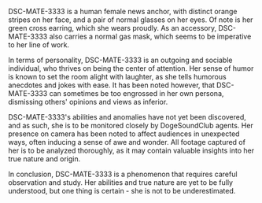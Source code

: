 DSC-MATE-3333 is a human female news anchor, with distinct orange stripes on her face, and a pair of normal glasses on her eyes. Of note is her green cross earring, which she wears proudly. As an accessory, DSC-MATE-3333 also carries a normal gas mask, which seems to be imperative to her line of work.

In terms of personality, DSC-MATE-3333 is an outgoing and sociable individual, who thrives on being the center of attention. Her sense of humor is known to set the room alight with laughter, as she tells humorous anecdotes and jokes with ease. It has been noted however, that DSC-MATE-3333 can sometimes be too engrossed in her own persona, dismissing others' opinions and views as inferior.

DSC-MATE-3333's abilities and anomalies have not yet been discovered, and as such, she is to be monitored closely by DogeSoundClub agents. Her presence on camera has been noted to affect audiences in unexpected ways, often inducing a sense of awe and wonder. All footage captured of her is to be analyzed thoroughly, as it may contain valuable insights into her true nature and origin.

In conclusion, DSC-MATE-3333 is a phenomenon that requires careful observation and study. Her abilities and true nature are yet to be fully understood, but one thing is certain - she is not to be underestimated.